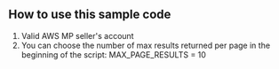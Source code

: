 ## How to use this sample code

1. Valid AWS MP seller's account
2. You can choose the number of max results returned per page in the beginning of the script:
    MAX_PAGE_RESULTS = 10